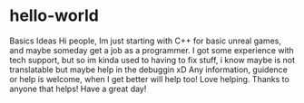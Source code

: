 # hello-world
Basics Ideas
Hi people, Im just starting with C++ for basic unreal games, and maybe someday get a job as a programmer.
I got some experience with tech support, but so im kinda used to having to fix stuff, i know maybe is not translatable but maybe help in the debuggin xD 
Any information, guidence or help is welcome, when I get better will help too! Love helping.
Thanks to anyone that helps! Have a great day!
